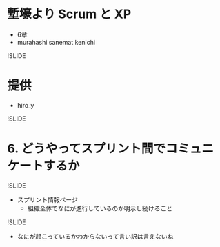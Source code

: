 # 塹壕より Scrum と XP
- 6章
- murahashi sanemat kenichi

!SLIDE
# 提供
- hiro_y

!SLIDE
# 6. どうやってスプリント間でコミュニケートするか

!SLIDE
- スプリント情報ページ
    - 組織全体でなにが進行しているのか明示し続けること

!SLIDE
- なにが起こっているかわからないって言い訳は言えないね
